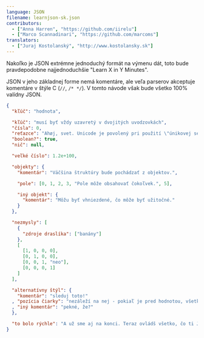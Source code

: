 ```yaml
---
language: JSON
filename: learnjson-sk.json
contributors:
  - ["Anna Harren", "https://github.com/iirelu"]
  - ["Marco Scannadinari", "https://github.com/marcoms"]
translators:
  - ["Juraj Kostolanský", "http://www.kostolansky.sk"]
---
```


Nakoľko je JSON extrémne jednoduchý formát na výmenu dát, toto bude
pravdepodobne najjednoduchšie "Learn X in Y Minutes".

JSON v jeho základnej forme nemá komentáre, ale veľa parserov akceptuje
komentáre v štýle C (`//`, `/* */`). V tomto návode však bude všetko
100% valídny JSON.

```json
{
  "kľúč": "hodnota",

  "kľúč": "musí byť vždy uzavretý v dvojitých uvodzovkách",
  "čísla": 0,
  "reťazce": "Ahøj, svet. Unicode je povolený pri použití \"únikovej sekvencie (escaping)\".",
  "boolean?": true,
  "nič": null,

  "veľké číslo": 1.2e+100,

  "objekty": {
    "komentár": "Väčšina štruktúry bude pochádzať z objektov.",

    "pole": [0, 1, 2, 3, "Pole môže obsahovať čokoľvek.", 5],

    "iný objekt": {
      "komentár": "Môžu byť vhniezdené, čo môže byť užitočné."
    }
  },

  "nezmysly": [
    {
      "zdroje draslíka": ["banány"]
    },
    [
      [1, 0, 0, 0],
      [0, 1, 0, 0],
      [0, 0, 1, "neo"],
      [0, 0, 0, 1]
    ]
  ],

  "alternatívny štýl": {
    "komentár": "sleduj toto!"
  , "pozícia čiarky": "nezáleží na nej - pokiaľ je pred hodnotou, všetko je ok"
  , "iný komentár": "pekné, že?"
  },

  "to bolo rýchle": "A už sme aj na konci. Teraz ovládš všetko, čo ti JSON môže ponúknuť."
}
```
